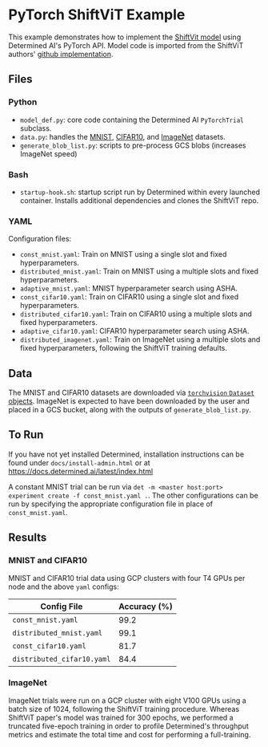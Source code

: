 # PyTorch ShiftViT Example

This example demonstrates how to implement the [ShiftVit model](https://arxiv.org/abs/2201.10801) using Determined AI's
PyTorch API. Model code is imported from the ShiftViT authors' [github implementation](https://github.com/microsoft/SPACH).

## Files

### Python

* `model_def.py`: core code containing the Determined AI `PyTorchTrial` subclass.
* `data.py`: handles the
[MNIST](http://pytorch.org/vision/main/generated/torchvision.datasets.MNIST.html#torchvision.datasets.MNIST),
[CIFAR10](http://pytorch.org/vision/main/generated/torchvision.datasets.CIFAR10.html),
and [ImageNet](https://www.image-net.org) datasets.
* `generate_blob_list.py`: scripts to pre-process GCS blobs (increases ImageNet speed)

### Bash
* `startup-hook.sh`: startup script run by Determined within every launched container. Installs additional dependencies
and clones the ShiftViT repo.

### YAML
Configuration files:
* `const_mnist.yaml`: Train on MNIST using a single slot and fixed hyperparameters.
* `distributed_mnist.yaml`: Train on MNIST using a multiple slots and fixed hyperparameters.
* `adaptive_mnist.yaml`: MNIST hyperparameter search using ASHA.
* `const_cifar10.yaml`: Train on CIFAR10 using a single slot and fixed hyperparameters.
* `distributed_cifar10.yaml`: Train on CIFAR10 using a multiple slots and fixed hyperparameters.
* `adaptive_cifar10.yaml`: CIFAR10 hyperparameter search using ASHA.
* `distributed_imagenet.yaml`: Train on ImageNet using a multiple slots and fixed hyperparameters, following the ShiftViT training defaults.

## Data
The MNIST and CIFAR10 datasets are downloaded via [`torchvision` `Dataset` objects](https://pytorch.org/vision/stable/datasets.html).
ImageNet is expected to have been downloaded by the user and placed in a GCS bucket, along with the outputs
of `generate_blob_list.py`.

## To Run
If you have not yet installed Determined, installation instructions can be found
under `docs/install-admin.html` or at https://docs.determined.ai/latest/index.html

A constant MNIST trial can be run via `det -m <master host:port> experiment create -f
const_mnist.yaml .`. The other configurations can be run by specifying the appropriate
configuration file in place of `const_mnist.yaml`.

## Results

### MNIST and CIFAR10

MNIST and CIFAR10 trial data using GCP clusters with four T4 GPUs per node and the above `yaml` configs:

| Config File                | Accuracy (%) |
|----------------------------|--------------|
| `const_mnist.yaml`         | 99.2         |
| `distributed_mnist.yaml`   | 99.1         |
| `const_cifar10.yaml`       | 81.7         |
| `distributed_cifar10.yaml` | 84.4         |

### ImageNet

ImageNet trials were run on a GCP cluster with eight V100 GPUs using a batch size of 1024, following
the ShiftViT training procedure.  Whereas ShiftViT paper's model was trained for 300 epochs, we performed a truncated
five-epoch training in order to profile Determined's throughput metrics and estimate the total time and cost
for performing a full-training.
